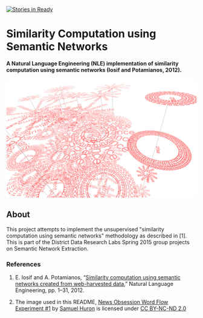 [![Stories in Ready](https://badge.waffle.io/DistrictDataLabs/semnet-similarity.png?label=ready&title=Ready)](https://waffle.io/DistrictDataLabs/semnet-similarity)
# Similarity Computation using Semantic Networks
**A Natural Language Engineering (NLE) implementation of similarity computation using semantic networks (Iosif and Potamianos, 2012).**

[![News Obsession Word Flow Experiment #1](docs/images/wordflow.jpg)](https://flic.kr/p/6XGcBZ)

## About

This project attempts to implement the unsupervised "similarity computation using semantic networks" methodology as described in [1]. This is part of the District Data Research Labs Spring 2015 group projects on Semantic Network Extraction. 

### References

1. E. Iosif and A. Potamianos, “[Similarity computation using semantic networks created from web-harvested data](http://journals.cambridge.org/action/displayAbstract?fromPage=online&aid=9479647&fileId=S1351324913000144),” Natural Language Engineering, pp. 1–31, 2012.

2. The image used in this README, [News Obsession Word Flow Experiment #1](https://flic.kr/p/6XGcBZ) by [Samuel Huron](https://www.flickr.com/photos/samuel-huron/) is licensed under [CC BY-NC-ND 2.0](https://creativecommons.org/licenses/by-nc-nd/2.0/)
